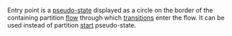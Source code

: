Entry point is a [pseudo-state](PseudoState.html) displayed as a circle on the border of the containing partition [flow](Flow.html)
through which [transitions](Transition.html) enter the flow. 
It can be used instead of partition [start](Start.html) pseudo-state.